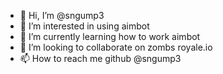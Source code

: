 - 👋 Hi, I’m @sngump3
- 👀 I’m interested in using aimbot
- 🌱 I’m currently learning how to work aimbot
- 💞️ I’m looking to collaborate on zombs royale.io
- 📫 How to reach me github @sngump3

<!---
sngump3/sngump3 is a ✨ special ✨ repository because its `README.md` (this file) appears on your GitHub profile.
You can click the Preview link to take a look at your changes.
--->

